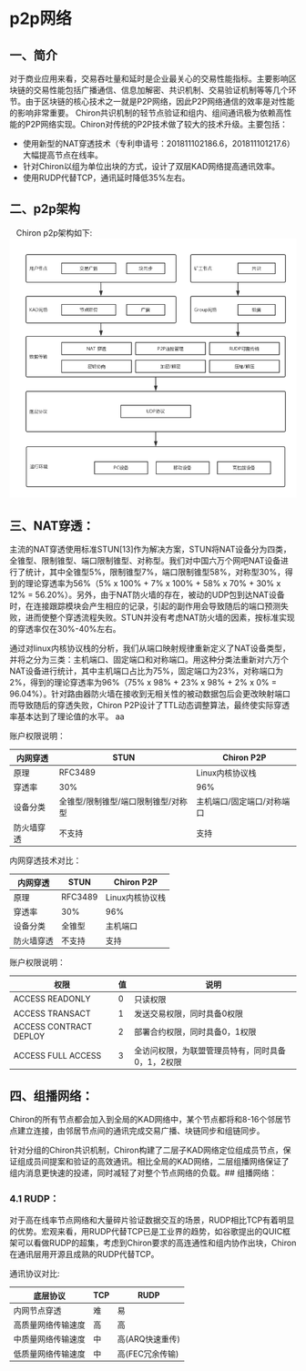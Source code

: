 # p2p网络

## 一、简介
  对于商业应用来看，交易吞吐量和延时是企业最关心的交易性能指标。主要影响区块链的交易性能包括广播通信、信息加解密、共识机制、交易验证机制等等几个环节。由于区块链的核心技术之一就是P2P网络，因此P2P网络通信的效率是对性能的影响非常重要。
  Chiron共识机制的轻节点验证和组内、组间通讯极为依赖高性能的P2P网络实现。Chiron对传统的P2P技术做了较大的技术升级。主要包括：
  - 使用新型的NAT穿透技术（专利申请号：201811102186.6，201811101217.6）大幅提高节点在线率。
  - 针对Chiron以组为单位出块的方式，设计了双层KAD网络提高通讯效率。
  - 使用RUDP代替TCP，通讯延时降低35%左右。

## 二、p2p架构
   Chiron p2p架构如下:
 ![](p2p.png)

## 三、NAT穿透：

   主流的NAT穿透使用标准STUN[13]作为解决方案，STUN将NAT设备分为四类，全锥型、限制锥型、端口限制锥型、对称型。我们对中国六万个网吧NAT设备进行了统计，其中全锥型5%，限制锥型7%，端口限制锥型58%，对称型30%，得到的理论穿透率为56%（5% x 100% + 7% x 100% + 58% x 70% + 30% x 12% = 56.20%）。另外，由于NAT防火墙的存在，被动的UDP包到达NAT设备时，在连接跟踪模块会产生相应的记录，引起的副作用会导致随后的端口预测失败，进而使整个穿透流程失败。STUN并没有考虑NAT防火墙的因素，按标准实现的穿透率仅在30%-40%左右。
   
   通过对linux内核协议栈的分析，我们从端口映射规律重新定义了NAT设备类型，并将之分为三类：主机端口、固定端口和对称端口。用这种分类法重新对六万个NAT设备进行统计，其中主机端口占比为75%，固定端口为23%，对称端口为2%，得到的理论穿透率为96%（75% x 98% + 23% x 98% + 2% x 0% = 96.04%）。针对路由器防火墙在接收到无相关性的被动数据包后会更改映射端口而导致随后的穿透失败，Chiron P2P设计了TTL动态调整算法，最终使实际穿透率基本达到了理论值的水平。
aa

账户权限说明：

| 内网穿透 |STUN  |Chiron P2P|
| --- | --- | --- |
| 原理 | RFC3489 | Linux内核协议栈 |
| 穿透率 | 30% | 96% |
| 设备分类 | 全锥型/限制锥型/端口限制锥型/对称型 | 主机端口/固定端口/对称端口 |
| 防火墙穿透 | 不支持 | 支持 | 
   
内网穿透技术对比：
   
| 内网穿透 |STUN  |Chiron P2P|
| --- | --- | --- |
| 原理 | RFC3489 | Linux内核协议栈 |
| 穿透率 | 30% | 96% |
| 设备分类 | 全锥型 | 主机端口 |
| 防火墙穿透 | 不支持 | 支持 |

账户权限说明：

| 权限 |值  |说明|
| --- | --- | --- |
| ACCESS READONLY | 0 | 只读权限 |
| ACCESS TRANSACT | 1 | 发送交易权限，同时具备0权限 |
| ACCESS CONTRACT DEPLOY | 2 | 部署合约权限，同时具备0，1权限 |
| ACCESS FULL ACCESS | 3 | 全访问权限，为联盟管理员特有，同时具备0，1，2权限 |

## 四、组播网络：
  Chiron的所有节点都会加入到全局的KAD网络中，某个节点都将和8-16个邻居节点建立连接，由邻居节点间的通讯完成交易广播、块链同步和组链同步。
   
  针对分组的Chiron共识机制，Chiron构建了二层子KAD网络定位组成员节点，保证组成员间提案和验证的高效通讯。相比全局的KAD网络，二层组播网络保证了组内消息更快速的投递，同时减轻了对整个节点网络的负载。## 组播网络：

### 4.1 RUDP：

  对于高在线率节点网络和大量碎片验证数据交互的场景，RUDP相比TCP有着明显的优势。宏观来看，用RUDP代替TCP已是工业界的趋势，如谷歌提出的QUIC框架可以看做RUDP的超集，考虑到Chiron要求的高连通性和组内协作出块，Chiron在通讯层用开源且成熟的RUDP代替TCP。
  
通讯协议对比:
   
| 底层协议 |TCP  |RUDP|
| --- | --- | --- |
| 内网节点穿透 | 难 | 易 |
| 高质量网络传输速度 | 高 | 高 |
| 中质量网络传输速度 | 中 | 高(ARQ快速重传) |
| 低质量网络传输速度 | 中 | 高(FEC冗余传输) |